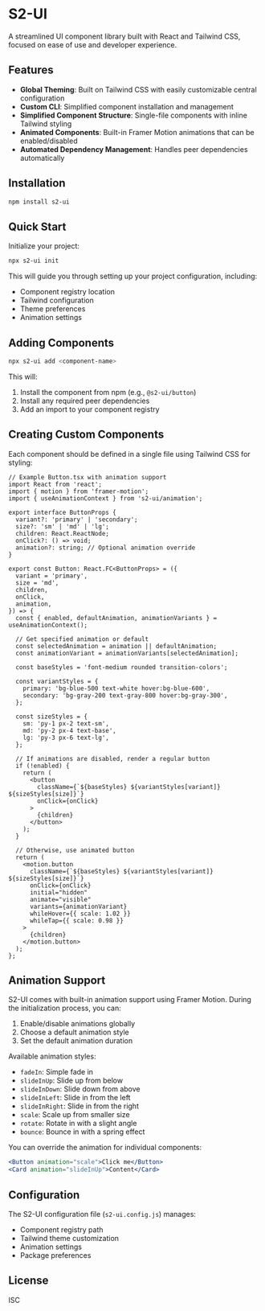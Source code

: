 # S2-UI

A streamlined UI component library built with React and Tailwind CSS, focused on ease of use and developer experience.

## Features

- **Global Theming**: Built on Tailwind CSS with easily customizable central configuration
- **Custom CLI**: Simplified component installation and management
- **Simplified Component Structure**: Single-file components with inline Tailwind styling
- **Animated Components**: Built-in Framer Motion animations that can be enabled/disabled
- **Automated Dependency Management**: Handles peer dependencies automatically

## Installation

```bash
npm install s2-ui
```

## Quick Start

Initialize your project:

```bash
npx s2-ui init
```

This will guide you through setting up your project configuration, including:
- Component registry location
- Tailwind configuration
- Theme preferences
- Animation settings

## Adding Components

```bash
npx s2-ui add <component-name>
```

This will:
1. Install the component from npm (e.g., `@s2-ui/button`)
2. Install any required peer dependencies
3. Add an import to your component registry

## Creating Custom Components

Each component should be defined in a single file using Tailwind CSS for styling:

```tsx
// Example Button.tsx with animation support
import React from 'react';
import { motion } from 'framer-motion';
import { useAnimationContext } from 's2-ui/animation';

export interface ButtonProps {
  variant?: 'primary' | 'secondary';
  size?: 'sm' | 'md' | 'lg';
  children: React.ReactNode;
  onClick?: () => void;
  animation?: string; // Optional animation override
}

export const Button: React.FC<ButtonProps> = ({
  variant = 'primary',
  size = 'md',
  children,
  onClick,
  animation,
}) => {
  const { enabled, defaultAnimation, animationVariants } = useAnimationContext();
  
  // Get specified animation or default
  const selectedAnimation = animation || defaultAnimation;
  const animationVariant = animationVariants[selectedAnimation];
  
  const baseStyles = 'font-medium rounded transition-colors';
  
  const variantStyles = {
    primary: 'bg-blue-500 text-white hover:bg-blue-600',
    secondary: 'bg-gray-200 text-gray-800 hover:bg-gray-300',
  };
  
  const sizeStyles = {
    sm: 'py-1 px-2 text-sm',
    md: 'py-2 px-4 text-base',
    lg: 'py-3 px-6 text-lg',
  };
  
  // If animations are disabled, render a regular button
  if (!enabled) {
    return (
      <button
        className={`${baseStyles} ${variantStyles[variant]} ${sizeStyles[size]}`}
        onClick={onClick}
      >
        {children}
      </button>
    );
  }
  
  // Otherwise, use animated button
  return (
    <motion.button
      className={`${baseStyles} ${variantStyles[variant]} ${sizeStyles[size]}`}
      onClick={onClick}
      initial="hidden"
      animate="visible"
      variants={animationVariant}
      whileHover={{ scale: 1.02 }}
      whileTap={{ scale: 0.98 }}
    >
      {children}
    </motion.button>
  );
};
```

## Animation Support

S2-UI comes with built-in animation support using Framer Motion. During the initialization process, you can:

1. Enable/disable animations globally
2. Choose a default animation style
3. Set the default animation duration

Available animation styles:
- `fadeIn`: Simple fade in
- `slideInUp`: Slide up from below
- `slideInDown`: Slide down from above
- `slideInLeft`: Slide in from the left
- `slideInRight`: Slide in from the right
- `scale`: Scale up from smaller size
- `rotate`: Rotate in with a slight angle
- `bounce`: Bounce in with a spring effect

You can override the animation for individual components:

```jsx
<Button animation="scale">Click me</Button>
<Card animation="slideInUp">Content</Card>
```

## Configuration

The S2-UI configuration file (`s2-ui.config.js`) manages:
- Component registry path
- Tailwind theme customization
- Animation settings
- Package preferences

## License

ISC